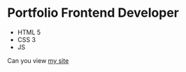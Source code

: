 # Portfolio Frontend Developer
- HTML 5
- CSS 3
- JS

Can you view [my site](https://salavat06.github.io/Parallax/)
